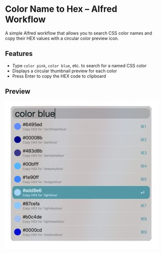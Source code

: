 # Color Name to Hex – Alfred Workflow

A simple Alfred workflow that allows you to search CSS color names and copy their HEX values with a circular color preview icon.

## Features

-   Type `color pink`, `color blue`, etc. to search for a named CSS color
-   Displays a circular thumbnail preview for each color
-   Press Enter to copy the HEX code to clipboard

## Preview

<img src="screenshots/screenshot-color-blue.png" width="500" />



